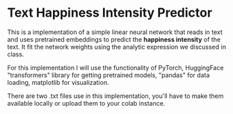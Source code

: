 # Text Happiness Intensity Predictor
This is a implementation of a simple linear neural network that reads in text and uses pretrained embeddings to predict the **happiness intensity** of the text.
It fit the network weights using the analytic expression we discussed in class.

For this implementation I will use the functionality of PyTorch, HuggingFace "transformers" library for getting pretrained models, "pandas" for data loading, matplotlib for visualization.

There are two .txt files use in this implementation, you'll have to make them available locally or upload them to your colab instance.
